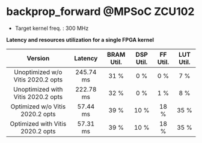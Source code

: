 
backprop_forward @MPSoC ZCU102
==============================

* Target kernel freq. : 300 MHz

**Latency and resources utilization for a single FPGA kernel**
  

|Version|Latency|BRAM Util.|DSP Util.|FF Util.|LUT Util.|
| :---: | :---: | :---: | :---: | :---: | :---: |
|Unoptimized w/o Vitis 2020.2 opts|245.74 ms|31 %|0 %|0 %|7 %|
|Unoptimized with Vitis 2020.2 opts|222.78 ms|32 %|0 %|1 %|8 %|
|Optimized w/o Vitis 2020.2 opts|57.44 ms|39 %|10 %|18 %|35 %|
|Optimized with Vitis 2020.2 opts|57.31 ms|39 %|10 %|18 %|35 %|
